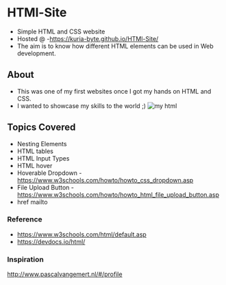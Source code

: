 # HTMl-Site
- Simple HTML and CSS website
- Hosted @ -https://kuria-byte.github.io/HTMl-Site/
- The aim is to know how different HTML elements can be used in Web development.
## About
- This was one of my first websites once I got my hands on HTML and CSS.
- I wanted to showcase my skills to the world  ;)
![my html](https://user-images.githubusercontent.com/61579772/83939699-93743b80-a811-11ea-90d7-4910fdb39a16.jpg)



## Topics Covered
- Nesting Elements
- HTML tables 
- HTML Input Types
- HTML hover
- Hoverable Dropdown - https://www.w3schools.com/howto/howto_css_dropdown.asp
- File Upload Button - https://www.w3schools.com/howto/howto_html_file_upload_button.asp
- href mailto

### Reference
- https://www.w3schools.com/html/default.asp
- https://devdocs.io/html/

### Inspiration
http://www.pascalvangemert.nl/#/profile

